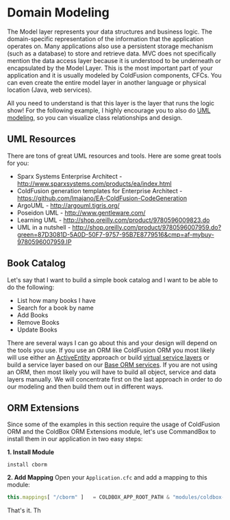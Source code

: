 # Domain Modeling

The Model layer represents your data structures and business logic. The domain-specific representation of the information that the application operates on. Many applications also use a persistent storage mechanism (such as a database) to store and retrieve data. MVC does not specifically mention the data access layer because it is understood to be underneath or encapsulated by the Model Layer. This is the most important part of your application and it is usually modeled by ColdFusion components, CFCs. You can even create the entire model layer in another language or physical location (Java, web services). 

All you need to understand is that this layer is the layer that runs the logic show! For the following example, I highly encourage you to also do [UML modeling](http://en.wikipedia.org/wiki/Unified_Modeling_Language), so you can visualize class relationships and design.

## UML Resources

There are tons of great UML resources and tools. Here are some great tools for you:

* Sparx Systems Enterprise Architect - http://www.sparxsystems.com/products/ea/index.html
* ColdFusion generation templates for Enterprise Architect - https://github.com/lmajano/EA-ColdFusion-CodeGeneration
* ArgoUML - http://argouml.tigris.org/
* Poseidon UML - http://www.gentleware.com/
* Learning UML - http://shop.oreilly.com/product/9780596009823.do
* UML in a nutshell - http://shop.oreilly.com/product/9780596007959.do?green=87D3081D-5A0D-50F7-9757-95B7E8779516&cmp=af-mybuy-9780596007959.IP

## Book Catalog

Let's say that I want to build a simple book catalog and I want to be able to do the following:

* List how many books I have
* Search for a book by name
* Add Books
* Remove Books
* Update Books 

There are several ways I can go about this and your design will depend on the tools you use. If you use an ORM like ColdFusion ORM you most likely will use either an [ActiveEntity](http://wiki.coldbox.org/wiki/ORM:ActiveEntity.cfm) approach or build [virtual service layers](http://wiki.coldbox.org/wiki/ORM:VirtualEntityService.cfm) or build a service layer based on our [Base ORM services](http://wiki.coldbox.org/wiki/ORM:BaseORMService.cfm). If you are not using an ORM, then most likely you will have to build all object, service and data layers manually. We will concentrate first on the last approach in order to do our modeling and then build them out in different ways.

## ORM Extensions

Since some of the examples in this section require the usage of ColdFusion ORM and the ColdBox ORM Extensions module, let's use CommandBox to install them in our application in two easy steps:

**1. Install Module**
```
install cborm
```
**2. Add Mapping**
Open your `Application.cfc` and add a mapping to this module:

```js
this.mappings[ "/cborm" ] 	= COLDBOX_APP_ROOT_PATH & "modules/coldbox-bundle/cborm";
```

That's it.  Th